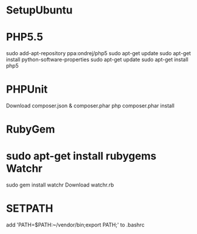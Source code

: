 SetupUbuntu
===========
PHP5.5
======
 sudo add-apt-repository ppa:ondrej/php5
 sudo apt-get update
 sudo apt-get install python-software-properties
 sudo apt-get update
 sudo apt-get install php5
 
PHPUnit
=======
 Download composer.json & composer.phar
 php composer.phar install

RubyGem
=======
 sudo apt-get install rubygems
Watchr
======
 sudo gem install watchr
 Download watchr.rb

SETPATH
=======
 add 'PATH=$PATH:~/vendor/bin;export PATH;' to .bashrc
